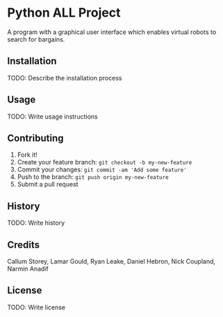 # Python ALL Project

A program with a graphical user interface which enables virtual robots to search for bargains.

## Installation

TODO: Describe the installation process

## Usage

TODO: Write usage instructions

## Contributing

1. Fork it!
2. Create your feature branch: `git checkout -b my-new-feature`
3. Commit your changes: `git commit -am 'Add some feature'`
4. Push to the branch: `git push origin my-new-feature`
5. Submit a pull request

## History

TODO: Write history

## Credits

Callum Storey, 
Lamar Gould, 
Ryan Leake, 
Daniel Hebron, 
Nick Coupland, 
Narmin Anadif


## License

TODO: Write license
